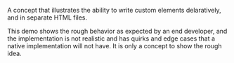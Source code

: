 A concept that illustrates the ability to write custom elements delaratively,
and in separate HTML files.

This demo shows the rough behavior as expected by an end developer, and the
implementation is not realistic and has quirks and edge cases that a native
implementation will not have. It is only a concept to show the rough idea.
